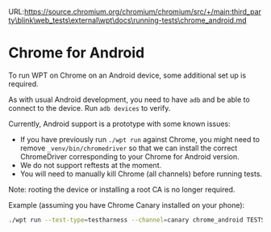 URL:https://source.chromium.org/chromium/chromium/src/+/main:third_party\blink\web_tests\external\wpt\docs\running-tests\chrome_android.md
# Chrome for Android

To run WPT on Chrome on an Android device, some additional set up is required.

As with usual Android development, you need to have `adb` and be able to
connect to the device. Run `adb devices` to verify.

Currently, Android support is a prototype with some known issues:

* If you have previously run `./wpt run` against Chrome, you might need to
  remove `_venv/bin/chromedriver` so that we can install the correct
  ChromeDriver corresponding to your Chrome for Android version.
* We do not support reftests at the moment.
* You will need to manually kill Chrome (all channels) before running tests.

Note: rooting the device or installing a root CA is no longer required.

Example (assuming you have Chrome Canary installed on your phone):

```bash
./wpt run --test-type=testharness --channel=canary chrome_android TESTS
```
